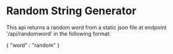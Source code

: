 # Random String Generator

This api returns a random word from a static json file at endpoint '/api/randomword' in the following format: 

{
  "word" : "random"
}
